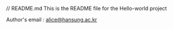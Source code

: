 // README.md
This is the README file for the Hello-world project

Author's email : alice@hansung.ac.kr
